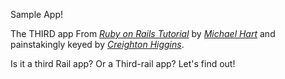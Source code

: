 Sample App!

The THIRD app From [*Ruby on Rails Tutorial*](http://railstutorial.org)
by [*Michael Hart*](http:///michaelhartl.com) and painstakingly
keyed by [*Creighton Higgins*](http:chiggins.com).

Is it a third Rail app? Or a Third-rail app? Let's find out!
